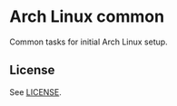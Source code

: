 Arch Linux common
=================

Common tasks for initial Arch Linux setup.

License
-------

See [LICENSE](https://github.com/miquecg/elixir-ide/blob/master/LICENSE).
